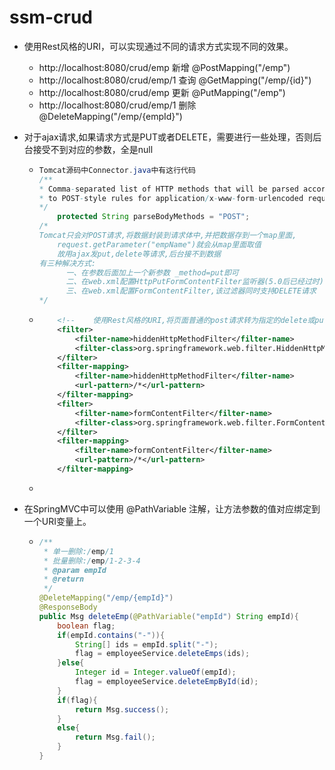 # ssm-crud

- 使用Rest风格的URI，可以实现通过不同的请求方式实现不同的效果。

  - http://localhost:8080/crud/emp 新增 @PostMapping("/emp")
  - http://localhost:8080/crud/emp/1 查询 @GetMapping("/emp/{id}")
  - http://localhost:8080/crud/emp 更新 @PutMapping("/emp")
  - http://localhost:8080/crud/emp/1 删除 @DeleteMapping("/emp/{empId}")

- 对于ajax请求,如果请求方式是PUT或者DELETE，需要进行一些处理，否则后台接受不到对应的参数，全是null

  - ```java
    Tomcat源码中Connector.java中有这行代码
    /**
    * Comma-separated list of HTTP methods that will be parsed according
    * to POST-style rules for application/x-www-form-urlencoded request bodies.
    */
        protected String parseBodyMethods = "POST";
    /*
    Tomcat只会对POST请求,将数据封装到请求体中,并把数据存到一个map里面,
    	request.getParameter("empName")就会从map里面取值
    	故用ajax发put,delete等请求,后台接不到数据
    有三种解决方式:
          一、在参数后面加上一个新参数 _method=put即可
          二、在web.xml配置HttpPutFormContentFilter监听器(5.0后已经过时)
          三、在web.xml配置FormContentFilter,该过滤器同时支持DELETE请求
    */
    ```

  - ```xml
        <!--    使用Rest风格的URI,将页面普通的post请求转为指定的delete或put请求-->
        <filter>
            <filter-name>hiddenHttpMethodFilter</filter-name>
            <filter-class>org.springframework.web.filter.HiddenHttpMethodFilter</filter-class>
        </filter>
        <filter-mapping>
            <filter-name>hiddenHttpMethodFilter</filter-name>
            <url-pattern>/*</url-pattern>
        </filter-mapping>
        <filter>
            <filter-name>formContentFilter</filter-name>
            <filter-class>org.springframework.web.filter.FormContentFilter</filter-class>
        </filter>
        <filter-mapping>
            <filter-name>formContentFilter</filter-name>
            <url-pattern>/*</url-pattern>
        </filter-mapping>
    ```

  - 



- 在SpringMVC中可以使用 @PathVariable 注解，让方法参数的值对应绑定到一个URI变量上。

  - ```java
    /**
     * 单一删除:/emp/1
     * 批量删除:/emp/1-2-3-4
     * @param empId
     * @return
     */
    @DeleteMapping("/emp/{empId}")
    @ResponseBody
    public Msg deleteEmp(@PathVariable("empId") String empId){
        boolean flag;
        if(empId.contains("-")){
            String[] ids = empId.split("-");
            flag = employeeService.deleteEmps(ids);
        }else{
            Integer id = Integer.valueOf(empId);
            flag = employeeService.deleteEmpById(id);
        }
        if(flag){
            return Msg.success();
        }
        else{
            return Msg.fail();
        }
    }
    ```

